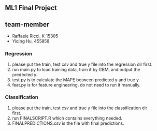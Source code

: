 ## ML1 Final Project 
## team-member
- Raffaele Ricci, K-15305
- Yiqing Hu, 455858

### Regression
1. please put the train, test csv and true y file into the regression dir first.
2. run main.py to load training data, train it by GBM, and output the predected y.
3. test.py is to calculate the MAPE between predicted y and true y.
4. feat.py is for feature engineering, do not need to run it manually.

### Classification
1. please put the train, test csv and true y file into the classification dir first.
2. run FINALSCRIPT.R which contains everything needed.
3. FINALPREDICTIONS.csv is the file with final predictions.